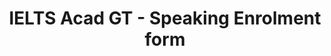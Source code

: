 ---
title: "IELTS Acad GT - Speaking Enrolment form"
draft: false
# page title background image
bg_image: "images/backgrounds/page-title.jpg"
# meta description
description : "IELTS Acad GT for - Speaking Enrolment form"
---
